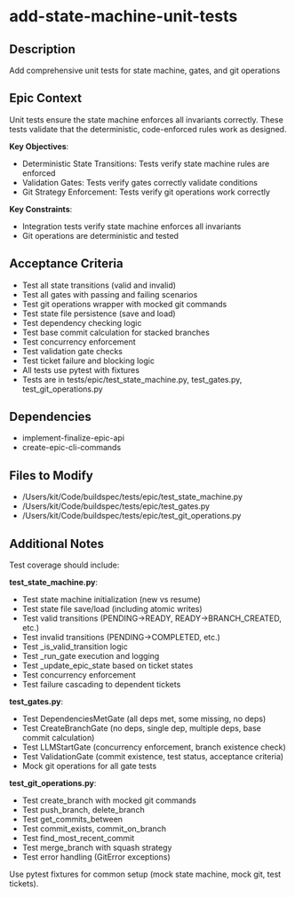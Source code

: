 # add-state-machine-unit-tests

## Description
Add comprehensive unit tests for state machine, gates, and git operations

## Epic Context
Unit tests ensure the state machine enforces all invariants correctly. These tests validate that the deterministic, code-enforced rules work as designed.

**Key Objectives**:
- Deterministic State Transitions: Tests verify state machine rules are enforced
- Validation Gates: Tests verify gates correctly validate conditions
- Git Strategy Enforcement: Tests verify git operations work correctly

**Key Constraints**:
- Integration tests verify state machine enforces all invariants
- Git operations are deterministic and tested

## Acceptance Criteria
- Test all state transitions (valid and invalid)
- Test all gates with passing and failing scenarios
- Test git operations wrapper with mocked git commands
- Test state file persistence (save and load)
- Test dependency checking logic
- Test base commit calculation for stacked branches
- Test concurrency enforcement
- Test validation gate checks
- Test ticket failure and blocking logic
- All tests use pytest with fixtures
- Tests are in tests/epic/test_state_machine.py, test_gates.py, test_git_operations.py

## Dependencies
- implement-finalize-epic-api
- create-epic-cli-commands

## Files to Modify
- /Users/kit/Code/buildspec/tests/epic/test_state_machine.py
- /Users/kit/Code/buildspec/tests/epic/test_gates.py
- /Users/kit/Code/buildspec/tests/epic/test_git_operations.py

## Additional Notes
Test coverage should include:

**test_state_machine.py**:
- Test state machine initialization (new vs resume)
- Test state file save/load (including atomic writes)
- Test valid transitions (PENDING→READY, READY→BRANCH_CREATED, etc.)
- Test invalid transitions (PENDING→COMPLETED, etc.)
- Test _is_valid_transition logic
- Test _run_gate execution and logging
- Test _update_epic_state based on ticket states
- Test concurrency enforcement
- Test failure cascading to dependent tickets

**test_gates.py**:
- Test DependenciesMetGate (all deps met, some missing, no deps)
- Test CreateBranchGate (no deps, single dep, multiple deps, base commit calculation)
- Test LLMStartGate (concurrency enforcement, branch existence check)
- Test ValidationGate (commit existence, test status, acceptance criteria)
- Mock git operations for all gate tests

**test_git_operations.py**:
- Test create_branch with mocked git commands
- Test push_branch, delete_branch
- Test get_commits_between
- Test commit_exists, commit_on_branch
- Test find_most_recent_commit
- Test merge_branch with squash strategy
- Test error handling (GitError exceptions)

Use pytest fixtures for common setup (mock state machine, mock git, test tickets).

